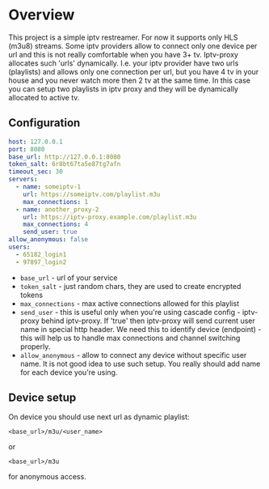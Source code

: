# Overview

This project is a simple iptv restreamer. For now it supports only HLS (m3u8) streams.
Some iptv providers allow to connect only one device per url and this is not really
comfortable when you have 3+ tv. Iptv-proxy allocates such 'urls' dynamically. I.e. your
iptv provider have two urls (playlists) and allows only one connection per url, but
you have 4 tv in your house and you never watch more then 2 tv at the same time.
In this case you can setup two playlists in iptv proxy and they will be dynamically
allocated to active tv.

## Configuration

```yaml
host: 127.0.0.1
port: 8080
base_url: http://127.0.0.1:8080
token_salt: 6r8bt67ta5e87tg7afn
timeout_sec: 30
servers:
  - name: someiptv-1
    url: https://someiptv.com/playlist.m3u
    max_connections: 1
  - name: another_proxy-2
    url: https://iptv-proxy.example.com/playlist.m3u
    max_connections: 4
    send_user: true
allow_anonymous: false
users:
  - 65182_login1
  - 97897_login2
```

* `base_url` - url of your service
* `token_salt` - just random chars, they are used to create encrypted tokens
* `max_connections` - max active connections allowed for this playlist
* `send_user` - this is useful only when you're using cascade config - iptv-proxy behind iptv-proxy.
If 'true' then iptv-proxy will send current user name in special http header.
We need this to identify device (endpoint) - this will help us to handle max connections and
channel switching properly.
* `allow_anonymous` - allow to connect any device without specific user name.
It is not good idea to use such setup. You really should add name for each device you're using.

## Device setup

On device you should use next url as dynamic playlist:

`<base_url>/m3u/<user_name>`

or

`<base_url>/m3u`

for anonymous access.

